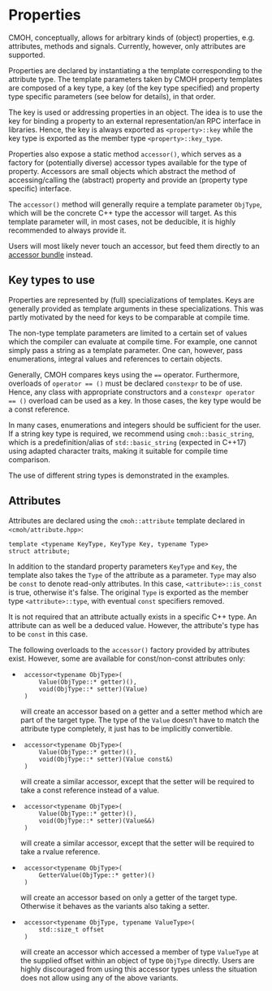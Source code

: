 Properties
==========

CMOH, conceptually, allows for arbitrary kinds of (object) properties,
e.g. attributes, methods and signals. Currently, however, only attributes are
supported.

Properties are declared by instantiating a the template corresponding to the
attribute type. The template parameters taken by CMOH property templates are
composed of a key type, a key (of the key type specified) and property type
specific parameters (see below for details), in that order.

The key is used or addressing properties in an object. The idea is to use the
key for binding a property to an external representation/an RPC interface in
libraries. Hence, the key is always exported as `<property>::key` while the key
type is exported as the member type `<property>::key_type`.

Properties also expose a static method `accessor()`, which serves as a factory
for (potentially diverse) accessor types available for the type of property.
Accessors are small objects which abstract the method of accessing/calling the
(abstract) property and provide an (property type specific) interface.

The `accessor()` method will generally require a template parameter `ObjType`,
which will be the concrete C++ type the accessor will target. As this template
parameter will, in most cases, not be deducible, it is highly recommended to
always provide it.

Users will most likely never touch an accessor, but feed them directly to an
[accessor bundle](AccessorBundle.md) instead.


Key types to use
----------------

Properties are represented by (full) specializations of templates. Keys are
generally provided as template arguments in these specializations. This was
partly motivated by the need for keys to be comparable at compile time.

The non-type template parameters are limited to a certain set of values which
the compiler can evaluate at compile time. For example, one cannot simply pass
a string as a template parameter. One can, however, pass enumerations, integral
values and references to certain objects.

Generally, CMOH compares keys using the `==` operator. Furthermore, overloads of
`operator == ()` must be declared `constexpr` to be of use. Hence, any class
with appropriate constructors and a `constexpr operator == ()` overload can be
used as a key. In those cases, the key type would be a const reference.

In many cases, enumerations and integers should be sufficient for the user.
If a string key type is required, we recommend using `cmoh::basic_string`, which
is a predefinition/alias of `std::basic_string` (expected in C++17) using
adapted character traits, making it suitable for compile time comparison.

The use of different string types is demonstrated in the examples.


Attributes
----------

Attributes are declared using the `cmoh::attribute` template declared in
`<cmoh/attribute.hpp>`:

    template <typename KeyType, KeyType Key, typename Type>
    struct attribute;

In addition to the standard property parameters `KeyType` and `Key`, the
template also takes the `Type` of the attribute as a parameter. `Type` may also
be `const` to denote read-only attributes. In this case, `<attribute>::is_const`
is true, otherwise it's false. The original `Type` is exported as the member
type `<attribute>::type`, with eventual `const` specifiers removed.

It is not required that an attribute actually exists in a specific C++ type. An
attribute can as well be a deduced value. However, the attribute's type has to
be `const` in this case.

The following overloads to the `accessor()` factory provided by attributes
exist. However, some are available for const/non-const attributes only:
 *      accessor<typename ObjType>(
            Value(ObjType::* getter)(),
            void(ObjType::* setter)(Value)
        )
    will create an accessor based on a getter and a setter method which are part
    of the target type. The type of the `Value` doesn't have to match the
    attribute type completely, it just has to be implicitly convertible.

 *      accessor<typename ObjType>(
            Value(ObjType::* getter)(),
            void(ObjType::* setter)(Value const&)
        )
    will create a similar accessor, except that the setter will be required to
    take a const reference instead of a value.

 *      accessor<typename ObjType>(
            Value(ObjType::* getter)(),
            void(ObjType::* setter)(Value&&)
        )
    will create a similar accessor, except that the setter will be required to
    take a rvalue reference.

 *      accessor<typename ObjType>(
            GetterValue(ObjType::* getter)()
        )
    will create an accessor based on only a getter of the target type. Otherwise
    it behaves as the variants also taking a setter.

 *      accessor<typename ObjType, typename ValueType>(
            std::size_t offset
        )
   will create an accessor which accessed a member of type `ValueType` at the
   supplied offset within an object of type `ObjType` directly. Users are highly
   discouraged from using this accessor types unless the situation does not
   allow using any of the above variants.



